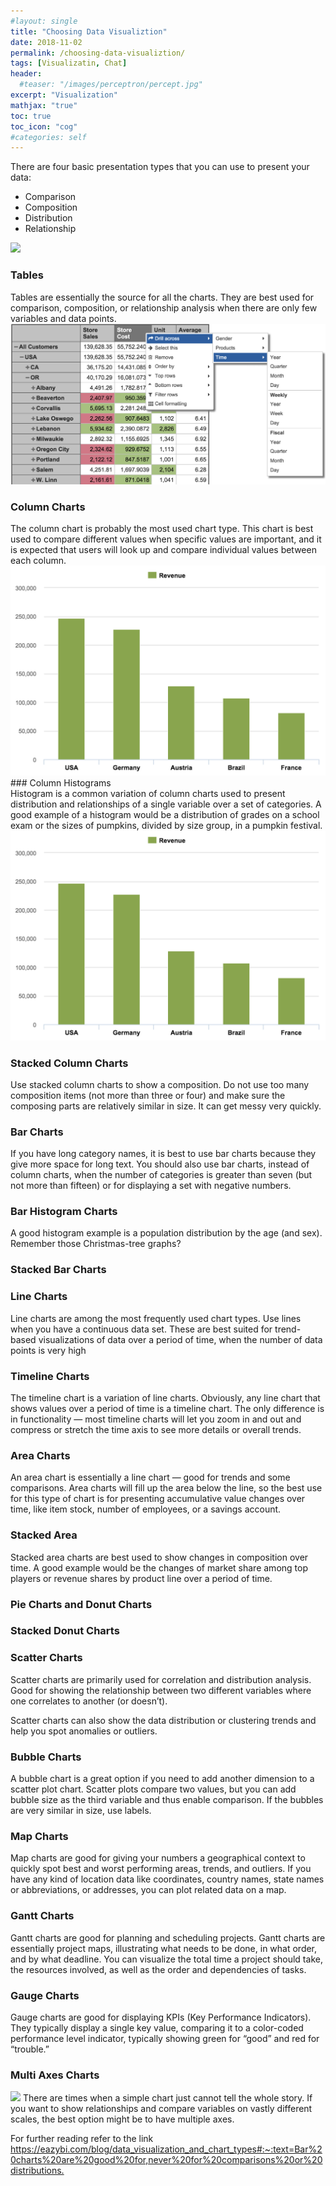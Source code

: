 ```yaml
---
#layout: single
title: "Choosing Data Visualiztion"
date: 2018-11-02
permalink: /choosing-data-visualiztion/
tags: [Visualizatin, Chat]
header:
  #teaser: "/images/perceptron/percept.jpg"
excerpt: "Visualization"
mathjax: "true"
toc: true
toc_icon: "cog"
#categories: self
---
```



There are four basic presentation types that you can use to present your data:

- Comparison
- Composition
- Distribution
- Relationship

<img src="/images/visualize/chat-selection-diagram.png">


### Tables 

<div class="row">
  <div class="column"></div>
Tables are essentially the source for all the charts. They are best used for comparison, composition, or relationship analysis when there are only few variables and data points.


  <div class="column"></div>
  <img src="/images/visualize/data_visualization_table_chart.png">
</div>

### Column Charts
<div class="row">
  <div class="column"></div>
The column chart is probably the most used chart type. This chart is best used to compare different values when specific values are important, and it is expected that users will look up and compare individual values between each column.

<div class="column"></div>
  <img src="/images/visualize/data_visualization_column_chart.png">
</div>
### Column Histograms

<div class="row">
  <div class="column"></div>
Histogram is a common variation of column charts used to present distribution and relationships of a single variable over a set of categories. A good example of a histogram would be a distribution of grades on a school exam or the sizes of pumpkins, divided by size group, in a pumpkin festival.
<div class="column"></div>
  <img src="/images/visualize/data_visualization_column_chart.png">
</div>

### Stacked Column Charts

Use stacked column charts to show a composition. Do not use too many composition items (not more than three or four) and make sure the composing parts are relatively similar in size. It can get messy very quickly.



### Bar Charts

If you have long category names, it is best to use bar charts because they give more space for long text. You should also use bar charts, instead of column charts, when the number of categories is greater than seven (but not more than fifteen) or for displaying a set with negative numbers.

### Bar Histogram Charts

A good histogram example is a population distribution by the age (and sex). Remember those Christmas-tree graphs?

### Stacked Bar Charts

### Line Charts

Line charts are among the most frequently used chart types. Use lines when you have a continuous data set. These are best suited for trend-based visualizations of data over a period of time, when the number of data points is very high

### Timeline Charts

The timeline chart is a variation of line charts. Obviously, any line chart that shows values over a period of time is a timeline chart. The only difference is in functionality — most timeline charts will let you zoom in and out and compress or stretch the time axis to see more details or overall trends.

### Area Charts

An area chart is essentially a line chart — good for trends and some comparisons. Area charts will fill up the area below the line, so the best use for this type of chart is for presenting accumulative value changes over time, like item stock, number of employees, or a savings account.

### Stacked Area

Stacked area charts are best used to show changes in composition over time. A good example would be the changes of market share among top players or revenue shares by product line over a period of time.

### Pie Charts and Donut Charts

### Stacked Donut Charts

### Scatter Charts

Scatter charts are primarily used for correlation and distribution analysis. Good for showing the relationship between two different variables where one correlates to another (or doesn’t).

Scatter charts can also show the data distribution or clustering trends and help you spot anomalies or outliers.

### Bubble Charts

A bubble chart is a great option if you need to add another dimension to a scatter plot chart. Scatter plots compare two values, but you can add bubble size as the third variable and thus enable comparison. If the bubbles are very similar in size, use labels.

### Map Charts

Map charts are good for giving your numbers a geographical context to quickly spot best and worst performing areas, trends, and outliers. If you have any kind of location data like coordinates, country names, state names or abbreviations, or addresses, you can plot related data on a map.
### Gantt Charts

Gantt charts are good for planning and scheduling projects. Gantt charts are essentially project maps, illustrating what needs to be done, in what order, and by what deadline. You can visualize the total time a project should take, the resources involved, as well as the order and dependencies of tasks.

### Gauge Charts

Gauge charts are good for displaying KPIs (Key Performance Indicators). They typically display a single key value, comparing it to a color-coded performance level indicator, typically showing green for “good” and red for “trouble.”

### Multi Axes Charts

<img src="data_visualization_multi_axes_charts">
There are times when a simple chart just cannot tell the whole story. If you want to show relationships and compare variables on vastly different scales, the best option might be to have multiple axes.


For further reading refer to the link <https://eazybi.com/blog/data_visualization_and_chart_types#:~:text=Bar%20charts%20are%20good%20for,never%20for%20comparisons%20or%20distributions.>